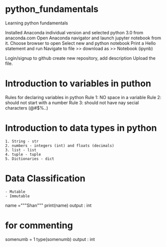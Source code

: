 # python_fundamentals
Learning python fundamentals

Installed Anaconda individual version and selected python 3.0 from anaconda.com
Open Anaconda navigator and launch jupyter notebook from it.
Choose browser to open
Select new and python notebook
Print a Hello statement and run
Navigate to file >> download as >> Notebook (ipynb)

Login/signup to github
create new repository, add description
Upload the file.

# Introduction to variables in puthon

  Rules for declaring variables in python
    Rule 1: NO space in a variable
    Rule 2: should not start with a number
    Rule 3: should not have nay secial characters (@#$%..)
    
# Introduction to data types in python
    1. String - str
    2. numbers - integers (int) and floats (decimals)
    3. list - list
    4. tuple - tuple
    5. Dictionaries - dict
    
# Data Classification
    - Mutable 
    - Immutable
    
name ="""Shan"""
print(name)
output : int

# for commenting
somenumb = 1
type(somenumb)
output : int


